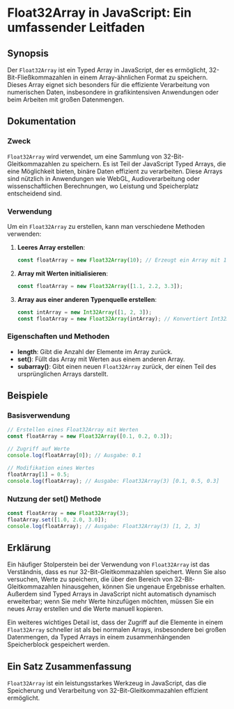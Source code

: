 <!--
Meta Description: # Float32Array in JavaScript: Ein umfassender Leitfaden ## Synopsis Der `Float32Array` ist ein Typed Array in JavaScript, der es ermöglicht, 32-Bit-Fl...
Meta Keywords: float32array, array, javascript, floatarray, ein
-->

# Float32Array in JavaScript: Ein umfassender Leitfaden

## Synopsis
Der `Float32Array` ist ein Typed Array in JavaScript, der es ermöglicht, 32-Bit-Fließkommazahlen in einem Array-ähnlichen Format zu speichern. Dieses Array eignet sich besonders für die effiziente Verarbeitung von numerischen Daten, insbesondere in grafikintensiven Anwendungen oder beim Arbeiten mit großen Datenmengen.

## Dokumentation
### Zweck
`Float32Array` wird verwendet, um eine Sammlung von 32-Bit-Gleitkommazahlen zu speichern. Es ist Teil der JavaScript Typed Arrays, die eine Möglichkeit bieten, binäre Daten effizient zu verarbeiten. Diese Arrays sind nützlich in Anwendungen wie WebGL, Audioverarbeitung oder wissenschaftlichen Berechnungen, wo Leistung und Speicherplatz entscheidend sind.

### Verwendung
Um ein `Float32Array` zu erstellen, kann man verschiedene Methoden verwenden:

1. **Leeres Array erstellen**:
   ```javascript
   const floatArray = new Float32Array(10); // Erzeugt ein Array mit 10 Elementen, standardmäßig auf 0 gesetzt.
   ```

2. **Array mit Werten initialisieren**:
   ```javascript
   const floatArray = new Float32Array([1.1, 2.2, 3.3]);
   ```

3. **Array aus einer anderen Typenquelle erstellen**:
   ```javascript
   const intArray = new Int32Array([1, 2, 3]);
   const floatArray = new Float32Array(intArray); // Konvertiert Int32Array in Float32Array
   ```

### Eigenschaften und Methoden
- **length**: Gibt die Anzahl der Elemente im Array zurück.
- **set()**: Füllt das Array mit Werten aus einem anderen Array.
- **subarray()**: Gibt einen neuen `Float32Array` zurück, der einen Teil des ursprünglichen Arrays darstellt.

## Beispiele
### Basisverwendung
```javascript
// Erstellen eines Float32Array mit Werten
const floatArray = new Float32Array([0.1, 0.2, 0.3]);

// Zugriff auf Werte
console.log(floatArray[0]); // Ausgabe: 0.1

// Modifikation eines Wertes
floatArray[1] = 0.5;
console.log(floatArray); // Ausgabe: Float32Array(3) [0.1, 0.5, 0.3]
```

### Nutzung der set() Methode
```javascript
const floatArray = new Float32Array(3);
floatArray.set([1.0, 2.0, 3.0]);
console.log(floatArray); // Ausgabe: Float32Array(3) [1, 2, 3]
```

## Erklärung
Ein häufiger Stolperstein bei der Verwendung von `Float32Array` ist das Verständnis, dass es nur 32-Bit-Gleitkommazahlen speichert. Wenn Sie also versuchen, Werte zu speichern, die über den Bereich von 32-Bit-Gleitkommazahlen hinausgehen, können Sie ungenaue Ergebnisse erhalten. Außerdem sind Typed Arrays in JavaScript nicht automatisch dynamisch erweiterbar; wenn Sie mehr Werte hinzufügen möchten, müssen Sie ein neues Array erstellen und die Werte manuell kopieren.

Ein weiteres wichtiges Detail ist, dass der Zugriff auf die Elemente in einem `Float32Array` schneller ist als bei normalen Arrays, insbesondere bei großen Datenmengen, da Typed Arrays in einem zusammenhängenden Speicherblock gespeichert werden.

## Ein Satz Zusammenfassung
`Float32Array` ist ein leistungsstarkes Werkzeug in JavaScript, das die Speicherung und Verarbeitung von 32-Bit-Gleitkommazahlen effizient ermöglicht.
